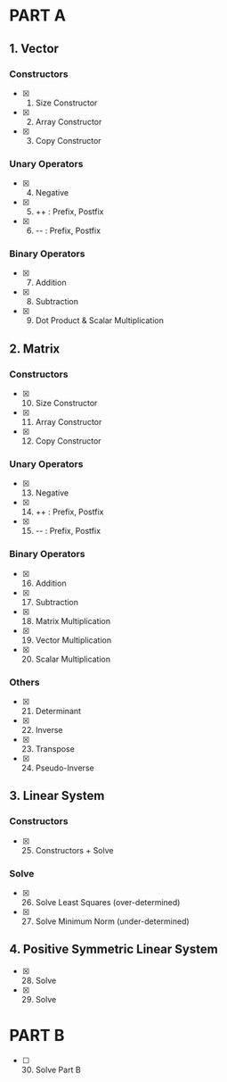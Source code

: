 # PART A

## 1. Vector

### Constructors
- [x] 1. Size Constructor
- [x] 2. Array Constructor
- [x] 3. Copy Constructor

### Unary Operators
- [x] 4. Negative
- [x] 5. ++ : Prefix, Postfix
- [x] 6. -- : Prefix, Postfix

### Binary Operators
- [x] 7. Addition
- [x] 8. Subtraction
- [x] 9. Dot Product & Scalar Multiplication

## 2. Matrix

### Constructors
- [x] 10. Size Constructor
- [x] 11. Array Constructor
- [x] 12. Copy Constructor

### Unary Operators
- [x] 13. Negative
- [x] 14. ++ : Prefix, Postfix
- [x] 15. -- : Prefix, Postfix

### Binary Operators
- [x] 16. Addition
- [x] 17. Subtraction
- [x] 18. Matrix Multiplication
- [x] 19. Vector Multiplication
- [x] 20. Scalar Multiplication

### Others
- [x] 21. Determinant
- [x] 22. Inverse
- [x] 23. Transpose
- [x] 24. Pseudo-Inverse

## 3. Linear System

### Constructors
- [x] 25. Constructors + Solve

### Solve
- [x] 26. Solve Least Squares (over-determined)
- [x] 27. Solve Minimum Norm (under-determined)

## 4. Positive Symmetric Linear System

- [x] 28. Solve
- [x] 29. Solve

# PART B

- [ ] 30. Solve Part B